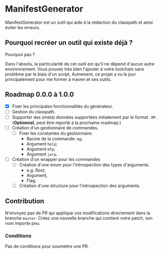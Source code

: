 # ManifestGenerator

ManifestGenerator est un outil qui aide à la rédaction du classpath et ainsi éviter les erreurs.

## Pourquoi recréer un outil qui existe déjà ?

Pourquoi pas ?

Dans l'absolu, la particularité de cet outil est qu'il ne dépend d'aucun autre environnement. Vous pouvez très bien l'ajouter à votre toolchain sans problème par le biais d'un script.
Autrement, ce projet a vu le jour principalement pour me former à maven et ses outils.

## Roadmap 0.0.0 à 1.0.0

- [x] Fixer les principales fonctionnalités du générateur.
- [ ] Gestion du classpath.
- [ ] Supporter des (meta) données supportées initialement par le format `.MF`. (**Optionnel**, peut être reporté à la prochaine roadmap.)
- [ ] Création d'un gestionnaire de commandes.
  - [ ] Fixer les constantes du gestionnaire.
    - Racine de la commande: `mg`;
    - Argument `help`;
    - Argument `mfp`;
    - Argument `jarp`.
- [ ] Création d'un wrapper pour les commandes
  - [ ] Création d'une enum pour l'introspection des types d'arguments.
    - e.g. Root,
    - Argument,
    - Flag.
  - [ ] Création d'une structure pour l'introspection des arguments.

## Contribution

N'envoyez pas de PR qui applique vos modifications directement dans la branche `master`. Créez une nouvelle branche qui contient votre patch, son nom importe peu.

### Conditions

Pas de conditions pour soumettre une PR.

